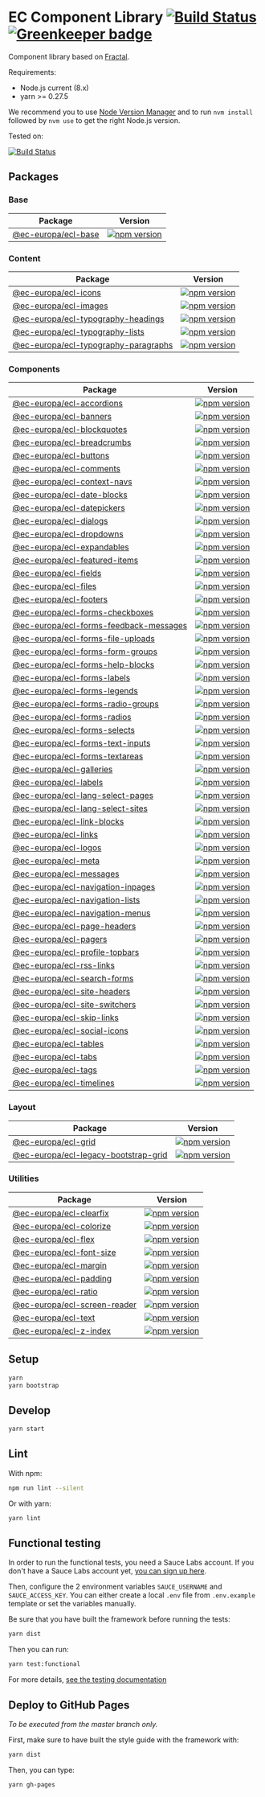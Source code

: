 # EC Component Library [![Build Status](https://travis-ci.org/ec-europa/europa-component-library.svg?branch=master)](https://travis-ci.org/ec-europa/europa-component-library) [![Greenkeeper badge](https://badges.greenkeeper.io/ec-europa/europa-component-library.svg)](https://greenkeeper.io/)

Component library based on [Fractal](http://fractal.build/).

Requirements:
- Node.js current (8.x)
- yarn >= 0.27.5

We recommend you to use [Node Version Manager](https://github.com/creationix/nvm) and to run `nvm install` followed by `nvm use` to get the right Node.js version.

Tested on:

[![Build Status](https://saucelabs.com/browser-matrix/europa-component-library.svg)](https://saucelabs.com/u/europa-component-library)

## Packages

### Base

| Package | Version |
|-------- |-------- |
| [@ec-europa/ecl-base](framework/base) | [![npm version](https://badge.fury.io/js/%40ec-europa%2Fecl-base.svg)](https://badge.fury.io/js/%40ec-europa%2Fecl-base) |

### Content

| Package | Version |
|-------- |-------- |
| [@ec-europa/ecl-icons](framework/content/ecl-icons) | [![npm version](https://badge.fury.io/js/%40ec-europa%2Fecl-icons.svg)](https://badge.fury.io/js/%40ec-europa%2Fecl-icons) |
| [@ec-europa/ecl-images](framework/content/ecl-images) | [![npm version](https://badge.fury.io/js/%40ec-europa%2Fecl-images.svg)](https://badge.fury.io/js/%40ec-europa%2Fecl-images) |
| [@ec-europa/ecl-typography-headings](framework/content/ecl-typography/ecl-typography-headings) | [![npm version](https://badge.fury.io/js/%40ec-europa%2Fecl-typography-headings.svg)](https://badge.fury.io/js/%40ec-europa%2Fecl-typography-headings) |
| [@ec-europa/ecl-typography-lists](framework/content/ecl-typography/ecl-typography-lists) | [![npm version](https://badge.fury.io/js/%40ec-europa%2Fecl-typography-lists.svg)](https://badge.fury.io/js/%40ec-europa%2Fecl-typography-lists) |
| [@ec-europa/ecl-typography-paragraphs](framework/content/ecl-typography/ecl-typography-paragraphs) | [![npm version](https://badge.fury.io/js/%40ec-europa%2Fecl-typography-paragraphs.svg)](https://badge.fury.io/js/%40ec-europa%2Fecl-typography-paragraphs) |

### Components

| Package | Version |
|-------- |-------- |
| [@ec-europa/ecl-accordions](framework/components/ecl-accordions) | [![npm version](https://badge.fury.io/js/%40ec-europa%2Fecl-accordions.svg)](https://badge.fury.io/js/%40ec-europa%2Fecl-accordions) |
| [@ec-europa/ecl-banners](framework/components/ecl-banners) | [![npm version](https://badge.fury.io/js/%40ec-europa%2Fecl-banners.svg)](https://badge.fury.io/js/%40ec-europa%2Fecl-banners) |
| [@ec-europa/ecl-blockquotes](framework/components/ecl-blockquotes) | [![npm version](https://badge.fury.io/js/%40ec-europa%2Fecl-blockquotes.svg)](https://badge.fury.io/js/%40ec-europa%2Fecl-blockquotes) |
| [@ec-europa/ecl-breadcrumbs](framework/components/ecl-breadcrumbs) | [![npm version](https://badge.fury.io/js/%40ec-europa%2Fecl-breadcrumbs.svg)](https://badge.fury.io/js/%40ec-europa%2Fecl-breadcrumbs) |
| [@ec-europa/ecl-buttons](framework/components/ecl-buttons) | [![npm version](https://badge.fury.io/js/%40ec-europa%2Fecl-buttons.svg)](https://badge.fury.io/js/%40ec-europa%2Fecl-buttons) |
| [@ec-europa/ecl-comments](framework/components/ecl-comments) | [![npm version](https://badge.fury.io/js/%40ec-europa%2Fecl-comments.svg)](https://badge.fury.io/js/%40ec-europa%2Fecl-comments) |
| [@ec-europa/ecl-context-navs](framework/components/ecl-context-navs) | [![npm version](https://badge.fury.io/js/%40ec-europa%2Fecl-context-navs.svg)](https://badge.fury.io/js/%40ec-europa%2Fecl-context-navs) |
| [@ec-europa/ecl-date-blocks](framework/components/ecl-date-blocks) | [![npm version](https://badge.fury.io/js/%40ec-europa%2Fecl-date-blocks.svg)](https://badge.fury.io/js/%40ec-europa%2Fecl-date-blocks) |
| [@ec-europa/ecl-datepickers](framework/components/ecl-datepickers) | [![npm version](https://badge.fury.io/js/%40ec-europa%2Fecl-datepickers.svg)](https://badge.fury.io/js/%40ec-europa%2Fecl-datepickers) |
| [@ec-europa/ecl-dialogs](framework/components/ecl-dialogs) | [![npm version](https://badge.fury.io/js/%40ec-europa%2Fecl-dialogs.svg)](https://badge.fury.io/js/%40ec-europa%2Fecl-dialogs) |
| [@ec-europa/ecl-dropdowns](framework/components/ecl-dropdowns) | [![npm version](https://badge.fury.io/js/%40ec-europa%2Fecl-dropdowns.svg)](https://badge.fury.io/js/%40ec-europa%2Fecl-dropdowns) |
| [@ec-europa/ecl-expandables](framework/components/ecl-expandables) | [![npm version](https://badge.fury.io/js/%40ec-europa%2Fecl-expandables.svg)](https://badge.fury.io/js/%40ec-europa%2Fecl-expandables) |
| [@ec-europa/ecl-featured-items](framework/components/ecl-featured-items) | [![npm version](https://badge.fury.io/js/%40ec-europa%2Fecl-featured-items.svg)](https://badge.fury.io/js/%40ec-europa%2Fecl-featured-items) |
| [@ec-europa/ecl-fields](framework/components/ecl-fields) | [![npm version](https://badge.fury.io/js/%40ec-europa%2Fecl-fields.svg)](https://badge.fury.io/js/%40ec-europa%2Fecl-fields) |
| [@ec-europa/ecl-files](framework/components/ecl-files) | [![npm version](https://badge.fury.io/js/%40ec-europa%2Fecl-files.svg)](https://badge.fury.io/js/%40ec-europa%2Fecl-files) |
| [@ec-europa/ecl-footers](framework/components/ecl-footers) | [![npm version](https://badge.fury.io/js/%40ec-europa%2Fecl-footers.svg)](https://badge.fury.io/js/%40ec-europa%2Fecl-footers) |
| [@ec-europa/ecl-forms-checkboxes](framework/components/ecl-forms/ecl-forms-checkboxes) | [![npm version](https://badge.fury.io/js/%40ec-europa%2Fecl-forms-checkboxes.svg)](https://badge.fury.io/js/%40ec-europa%2Fecl-forms-checkboxes) |
| [@ec-europa/ecl-forms-feedback-messages](framework/components/ecl-forms/ecl-forms-feedback-messages) | [![npm version](https://badge.fury.io/js/%40ec-europa%2Fecl-forms-feedback-messages.svg)](https://badge.fury.io/js/%40ec-europa%2Fecl-forms-feedback-messages) |
| [@ec-europa/ecl-forms-file-uploads](framework/components/ecl-forms/ecl-forms-file-uploads) | [![npm version](https://badge.fury.io/js/%40ec-europa%2Fecl-forms-file-uploads.svg)](https://badge.fury.io/js/%40ec-europa%2Fecl-forms-file-uploads) |
| [@ec-europa/ecl-forms-form-groups](framework/components/ecl-forms/ecl-forms-form-groups) | [![npm version](https://badge.fury.io/js/%40ec-europa%2Fecl-forms-form-groups.svg)](https://badge.fury.io/js/%40ec-europa%2Fecl-forms-form-groups) |
| [@ec-europa/ecl-forms-help-blocks](framework/components/ecl-forms/ecl-forms-help-blocks) | [![npm version](https://badge.fury.io/js/%40ec-europa%2Fecl-forms-help-blocks.svg)](https://badge.fury.io/js/%40ec-europa%2Fecl-forms-help-blocks) |
| [@ec-europa/ecl-forms-labels](framework/components/ecl-forms/ecl-forms-labels) | [![npm version](https://badge.fury.io/js/%40ec-europa%2Fecl-forms-labels.svg)](https://badge.fury.io/js/%40ec-europa%2Fecl-forms-labels) |
| [@ec-europa/ecl-forms-legends](framework/components/ecl-forms/ecl-forms-legends) | [![npm version](https://badge.fury.io/js/%40ec-europa%2Fecl-forms-legends.svg)](https://badge.fury.io/js/%40ec-europa%2Fecl-forms-legends) |
| [@ec-europa/ecl-forms-radio-groups](framework/components/ecl-forms/ecl-forms-radio-groups) | [![npm version](https://badge.fury.io/js/%40ec-europa%2Fecl-forms-radio-groups.svg)](https://badge.fury.io/js/%40ec-europa%2Fecl-forms-radio-groups) |
| [@ec-europa/ecl-forms-radios](framework/components/ecl-forms/ecl-forms-radios) | [![npm version](https://badge.fury.io/js/%40ec-europa%2Fecl-forms-radios.svg)](https://badge.fury.io/js/%40ec-europa%2Fecl-forms-radios) |
| [@ec-europa/ecl-forms-selects](framework/components/ecl-forms/ecl-forms-selects) | [![npm version](https://badge.fury.io/js/%40ec-europa%2Fecl-forms-selects.svg)](https://badge.fury.io/js/%40ec-europa%2Fecl-forms-selects) |
| [@ec-europa/ecl-forms-text-inputs](framework/components/ecl-forms/ecl-forms-text-inputs) | [![npm version](https://badge.fury.io/js/%40ec-europa%2Fecl-forms-text-inputs.svg)](https://badge.fury.io/js/%40ec-europa%2Fecl-forms-text-inputs) |
| [@ec-europa/ecl-forms-textareas](framework/components/ecl-forms/ecl-forms-textareas) | [![npm version](https://badge.fury.io/js/%40ec-europa%2Fecl-forms-textareas.svg)](https://badge.fury.io/js/%40ec-europa%2Fecl-forms-textareas) |
| [@ec-europa/ecl-galleries](framework/components/ecl-galleries) | [![npm version](https://badge.fury.io/js/%40ec-europa%2Fecl-galleries.svg)](https://badge.fury.io/js/%40ec-europa%2Fecl-galleries) |
| [@ec-europa/ecl-labels](framework/components/ecl-labels) | [![npm version](https://badge.fury.io/js/%40ec-europa%2Fecl-labels.svg)](https://badge.fury.io/js/%40ec-europa%2Fecl-labels) |
| [@ec-europa/ecl-lang-select-pages](framework/components/ecl-lang-select-pages) | [![npm version](https://badge.fury.io/js/%40ec-europa%2Fecl-lang-select-pages.svg)](https://badge.fury.io/js/%40ec-europa%2Fecl-lang-select-pages) |
| [@ec-europa/ecl-lang-select-sites](framework/components/ecl-lang-select-sites) | [![npm version](https://badge.fury.io/js/%40ec-europa%2Fecl-lang-select-sites.svg)](https://badge.fury.io/js/%40ec-europa%2Fecl-lang-select-sites) |
| [@ec-europa/ecl-link-blocks](framework/components/ecl-link-blocks) | [![npm version](https://badge.fury.io/js/%40ec-europa%2Fecl-link-blocks.svg)](https://badge.fury.io/js/%40ec-europa%2Fecl-link-blocks) |
| [@ec-europa/ecl-links](framework/components/ecl-links) | [![npm version](https://badge.fury.io/js/%40ec-europa%2Fecl-links.svg)](https://badge.fury.io/js/%40ec-europa%2Fecl-links) |
| [@ec-europa/ecl-logos](framework/components/ecl-logos) | [![npm version](https://badge.fury.io/js/%40ec-europa%2Fecl-logos.svg)](https://badge.fury.io/js/%40ec-europa%2Fecl-logos) |
| [@ec-europa/ecl-meta](framework/components/ecl-meta) | [![npm version](https://badge.fury.io/js/%40ec-europa%2Fecl-meta.svg)](https://badge.fury.io/js/%40ec-europa%2Fecl-meta) |
| [@ec-europa/ecl-messages](framework/components/ecl-messages) | [![npm version](https://badge.fury.io/js/%40ec-europa%2Fecl-messages.svg)](https://badge.fury.io/js/%40ec-europa%2Fecl-messages) |
| [@ec-europa/ecl-navigation-inpages](framework/components/ecl-navigation/ecl-navigation-inpages) | [![npm version](https://badge.fury.io/js/%40ec-europa%2Fecl-navigation-inpages.svg)](https://badge.fury.io/js/%40ec-europa%2Fecl-navigation-inpages) |
| [@ec-europa/ecl-navigation-lists](framework/components/ecl-navigation/ecl-navigation-lists) | [![npm version](https://badge.fury.io/js/%40ec-europa%2Fecl-navigation-lists.svg)](https://badge.fury.io/js/%40ec-europa%2Fecl-navigation-lists) |
| [@ec-europa/ecl-navigation-menus](framework/components/ecl-navigation/ecl-navigation-menus) | [![npm version](https://badge.fury.io/js/%40ec-europa%2Fecl-navigation-menus.svg)](https://badge.fury.io/js/%40ec-europa%2Fecl-navigation-menus) |
| [@ec-europa/ecl-page-headers](framework/components/ecl-page-headers) | [![npm version](https://badge.fury.io/js/%40ec-europa%2Fecl-page-headers.svg)](https://badge.fury.io/js/%40ec-europa%2Fecl-page-headers) |
| [@ec-europa/ecl-pagers](framework/components/ecl-pagers) | [![npm version](https://badge.fury.io/js/%40ec-europa%2Fecl-pagers.svg)](https://badge.fury.io/js/%40ec-europa%2Fecl-pagers) |
| [@ec-europa/ecl-profile-topbars](framework/components/ecl-profile-topbars) | [![npm version](https://badge.fury.io/js/%40ec-europa%2Fecl-profile-topbars.svg)](https://badge.fury.io/js/%40ec-europa%2Fecl-profile-topbars) |
| [@ec-europa/ecl-rss-links](framework/components/ecl-rss-links) | [![npm version](https://badge.fury.io/js/%40ec-europa%2Fecl-rss-links.svg)](https://badge.fury.io/js/%40ec-europa%2Fecl-rss-links) |
| [@ec-europa/ecl-search-forms](framework/components/ecl-search-forms) | [![npm version](https://badge.fury.io/js/%40ec-europa%2Fecl-search-forms.svg)](https://badge.fury.io/js/%40ec-europa%2Fecl-search-forms) |
| [@ec-europa/ecl-site-headers](framework/components/ecl-site-headers) | [![npm version](https://badge.fury.io/js/%40ec-europa%2Fecl-site-headers.svg)](https://badge.fury.io/js/%40ec-europa%2Fecl-site-headers) |
| [@ec-europa/ecl-site-switchers](framework/components/ecl-site-switchers) | [![npm version](https://badge.fury.io/js/%40ec-europa%2Fecl-site-switchers.svg)](https://badge.fury.io/js/%40ec-europa%2Fecl-site-switchers) |
| [@ec-europa/ecl-skip-links](framework/components/ecl-skip-links) | [![npm version](https://badge.fury.io/js/%40ec-europa%2Fecl-skip-links.svg)](https://badge.fury.io/js/%40ec-europa%2Fecl-skip-links) |
| [@ec-europa/ecl-social-icons](framework/components/ecl-social-icons) | [![npm version](https://badge.fury.io/js/%40ec-europa%2Fecl-social-icons.svg)](https://badge.fury.io/js/%40ec-europa%2Fecl-social-icons) |
| [@ec-europa/ecl-tables](framework/components/ecl-tables) | [![npm version](https://badge.fury.io/js/%40ec-europa%2Fecl-tables.svg)](https://badge.fury.io/js/%40ec-europa%2Fecl-tables) |
| [@ec-europa/ecl-tabs](framework/components/ecl-tabs) | [![npm version](https://badge.fury.io/js/%40ec-europa%2Fecl-tabs.svg)](https://badge.fury.io/js/%40ec-europa%2Fecl-tabs) |
| [@ec-europa/ecl-tags](framework/components/ecl-tags) | [![npm version](https://badge.fury.io/js/%40ec-europa%2Fecl-tags.svg)](https://badge.fury.io/js/%40ec-europa%2Fecl-tags) |
| [@ec-europa/ecl-timelines](framework/components/ecl-timelines) | [![npm version](https://badge.fury.io/js/%40ec-europa%2Fecl-timelines.svg)](https://badge.fury.io/js/%40ec-europa%2Fecl-timelines) |

### Layout

| Package | Version |
|-------- |-------- |
| [@ec-europa/ecl-grid](framework/layout/grid/ecl-grid) | [![npm version](https://badge.fury.io/js/%40ec-europa%2Fecl-grid.svg)](https://badge.fury.io/js/%40ec-europa%2Fecl-grid) |
| [@ec-europa/ecl-legacy-bootstrap-grid](framework/layout/grid/ecl-legacy-bootstrap-grid) | [![npm version](https://badge.fury.io/js/%40ec-europa%2Fecl-legacy-bootstrap-grid.svg)](https://badge.fury.io/js/%40ec-europa%2Fecl-legacy-bootstrap-grid) |

### Utilities

| Package | Version |
|-------- |-------- |
| [@ec-europa/ecl-clearfix](framework/utilities/ecl-clearfix) | [![npm version](https://badge.fury.io/js/%40ec-europa%2Fecl-clearfix.svg)](https://badge.fury.io/js/%40ec-europa%2Fecl-clearfix) |
| [@ec-europa/ecl-colorize](framework/utilities/ecl-colorize) | [![npm version](https://badge.fury.io/js/%40ec-europa%2Fecl-colorize.svg)](https://badge.fury.io/js/%40ec-europa%2Fecl-colorize) |
| [@ec-europa/ecl-flex](framework/utilities/ecl-flex) | [![npm version](https://badge.fury.io/js/%40ec-europa%2Fecl-flex.svg)](https://badge.fury.io/js/%40ec-europa%2Fecl-flex) |
| [@ec-europa/ecl-font-size](framework/utilities/ecl-font-size) | [![npm version](https://badge.fury.io/js/%40ec-europa%2Fecl-font-size.svg)](https://badge.fury.io/js/%40ec-europa%2Fecl-font-size) |
| [@ec-europa/ecl-margin](framework/utilities/ecl-margin) | [![npm version](https://badge.fury.io/js/%40ec-europa%2Fecl-margin.svg)](https://badge.fury.io/js/%40ec-europa%2Fecl-margin) |
| [@ec-europa/ecl-padding](framework/utilities/ecl-padding) | [![npm version](https://badge.fury.io/js/%40ec-europa%2Fecl-padding.svg)](https://badge.fury.io/js/%40ec-europa%2Fecl-padding) |
| [@ec-europa/ecl-ratio](framework/utilities/ecl-ratio) | [![npm version](https://badge.fury.io/js/%40ec-europa%2Fecl-ratio.svg)](https://badge.fury.io/js/%40ec-europa%2Fecl-ratio) |
| [@ec-europa/ecl-screen-reader](framework/utilities/ecl-screen-reader) | [![npm version](https://badge.fury.io/js/%40ec-europa%2Fecl-screen-reader.svg)](https://badge.fury.io/js/%40ec-europa%2Fecl-screen-reader) |
| [@ec-europa/ecl-text](framework/utilities/ecl-text) | [![npm version](https://badge.fury.io/js/%40ec-europa%2Fecl-text.svg)](https://badge.fury.io/js/%40ec-europa%2Fecl-text) |
| [@ec-europa/ecl-z-index](framework/utilities/ecl-z-index) | [![npm version](https://badge.fury.io/js/%40ec-europa%2Fecl-z-index.svg)](https://badge.fury.io/js/%40ec-europa%2Fecl-z-index) |

## Setup

```bash
yarn
yarn bootstrap
```

## Develop

```bash
yarn start
```

## Lint

With npm:

```bash
npm run lint --silent
```

Or with yarn:

```bash
yarn lint
```

## Functional testing

In order to run the functional tests, you need a Sauce Labs account. If you
don't have a Sauce Labs account yet, [you can sign up here](https://saucelabs.com/beta/signup/OSS/None).

Then, configure the 2 environment variables `SAUCE_USERNAME` and `SAUCE_ACCESS_KEY`.
You can either create a local `.env` file from `.env.example` template or set
the variables manually.

Be sure that you have built the framework before running the tests:

```bash
yarn dist
```

Then you can run:

```bash
yarn test:functional
```

For more details, [see the testing documentation](docs/testing/visual.md)

## Deploy to GitHub Pages

*To be executed from the master branch only.*

First, make sure to have built the style guide with the framework with:

```bash
yarn dist
```

Then, you can type:

```bash
yarn gh-pages
```
